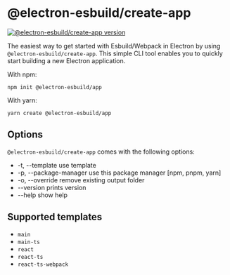 # @electron-esbuild/create-app

[![@electron-esbuild/create-app version](https://img.shields.io/npm/v/@electron-esbuild/create-app.svg)](./CHANGELOG.md)

The easiest way to get started with Esbuild/Webpack in Electron by using `@electron-esbuild/create-app`. This simple CLI tool enables you to quickly start building a new Electron application.

With npm:

    npm init @electron-esbuild/app

With yarn:

    yarn create @electron-esbuild/app

## Options

`@electron-esbuild/create-app` comes with the following options:

- -t, --template use template
- -p, --package-manager use this package manager [npm, pnpm, yarn]
- -o, --override remove existing output folder
- --version prints version
- --help show help

## Supported templates

- `main`
- `main-ts`
- `react`
- `react-ts`
- `react-ts-webpack`
